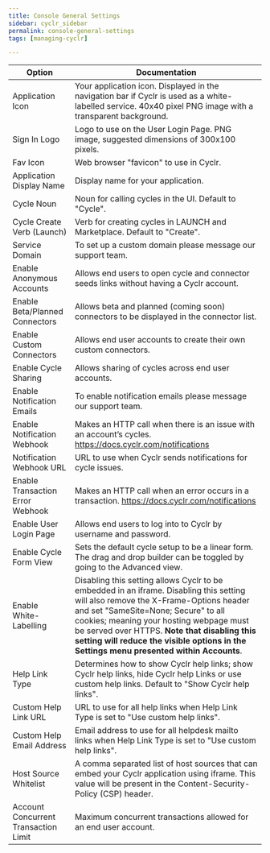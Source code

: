 ```yaml
---
title: Console General Settings
sidebar: cyclr_sidebar
permalink: console-general-settings
tags: [managing-cyclr]

---
```


| Option | Documentation |
| --- | --- |
| Application Icon | Your application icon. Displayed in the navigation bar if Cyclr is used as a white-labelled service.  40x40 pixel PNG image with a transparent background. |
| Sign In Logo | Logo to use on the User Login Page.  PNG image, suggested dimensions of 300x100 pixels. |
| Fav Icon | Web browser "favicon" to use in Cyclr. |
| Application Display Name | Display name for your application. |
| Cycle Noun | Noun for calling cycles in the UI. Default to "Cycle". |
| Cycle Create Verb (Launch) | Verb for creating cycles in LAUNCH and Marketplace. Default to "Create". |
| Service Domain | To set up a custom domain please message our support team. |
| Enable Anonymous Accounts | Allows end users to open cycle and connector seeds links without having a Cyclr account. |
| Enable Beta/Planned Connectors | Allows beta and planned (coming soon) connectors to be displayed in the connector list.|
| Enable Custom Connectors | Allows end user accounts to create their own custom connectors. |
| Enable Cycle Sharing | Allows sharing of cycles across end user accounts. |
| Enable Notification Emails | To enable notification emails please message our support team.
| Enable Notification Webhook | Makes an HTTP call when there is an issue with an account’s cycles. https://docs.cyclr.com/notifications |
|	Notification Webhook URL | URL to use when Cyclr sends notifications for cycle issues. |
| Enable Transaction Error Webhook | Makes an HTTP call when an error occurs in a transaction. https://docs.cyclr.com/notifications |
| Enable User Login Page | Allows end users to log into to Cyclr by username and password. |
| Enable Cycle Form View | Sets the default cycle setup to be a linear form. The drag and drop builder can be toggled by going to the Advanced view. |
| Enable White-Labelling | Disabling this setting allows Cyclr to be embedded in an iframe. Disabling this setting will also remove the X-Frame-Options header and set "SameSite=None; Secure" to all cookies; meaning your hosting webpage must be served over HTTPS. **Note that disabling this setting will reduce the visible options in the Settings menu presented within Accounts**.|
| Help Link Type | Determines how to show Cyclr help links; show Cyclr help links, hide Cyclr help Links or use custom help links. Default to "Show Cyclr help links". |
| Custom Help Link URL | URL to use for all help links when Help Link Type is set to "Use custom help links". |
| Custom Help Email Address | Email address to use for all helpdesk mailto links when Help Link Type is set to "Use custom help links". |
| Host Source Whitelist | A comma separated list of host sources that can embed your Cyclr application using iframe. This value will be present in the Content-Security-Policy (CSP) header. |
| Account Concurrent Transaction Limit | Maximum concurrent transactions allowed for an end user account. |

